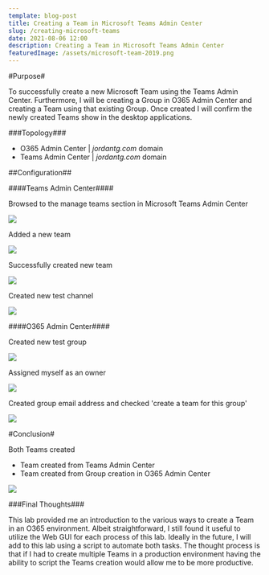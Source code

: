 ```yaml
---
template: blog-post
title: Creating a Team in Microsoft Teams Admin Center
slug: /creating-microsoft-teams
date: 2021-08-06 12:00
description: Creating a Team in Microsoft Teams Admin Center
featuredImage: /assets/microsoft-team-2019.png
---
```


#Purpose#

To successfully create a new Microsoft Team using the Teams Admin Center. Furthermore, I will be creating a Group in O365 Admin Center and creating a Team using  that existing Group. Once created I will confirm the newly created Teams show in the desktop applications. 

###Topology###
- O365 Admin Center | *jordantg.com* domain
- Teams Admin Center | *jordantg.com* domain

##Configuration##

####Teams Admin Center####  

Browsed to the manage teams section in Microsoft Teams Admin Center  

![](/screenshots/teamslab/manageteams.png) 

Added a new team  

![](/screenshots/teamslab/newteam.png) 

Successfully created new team  

![](/screenshots/teamslab/createdteam.jpg) 

Created new test channel  

![](/screenshots/teamslab/testchannel.png) 

####O365 Admin Center####  

Created new test group  

![](/screenshots/teamslab/testgroup.png) 

Assigned myself as an owner  

![](/screenshots/teamslab/assignowner.png) 

Created group email address and checked 'create a team for this group'  

![](/screenshots/teamslab/groupemail.png) 

#Conclusion#

Both Teams created  
- Team created from Teams Admin Center
- Team created from Group creation in O365 Admin Center

![](/screenshots/teamslab/clientverified.png) 

###Final Thoughts###  

This lab provided me an introduction to the various ways to create a Team in an O365 environment. Albeit straightforward, I still found it useful to utilize the Web GUI for each process of this lab. Ideally in the future, I will add to this lab using a script to automate both tasks. The thought process is that if I had to create multiple Teams in a production environment having the ability to script the Teams creation would allow me to be more productive. 


